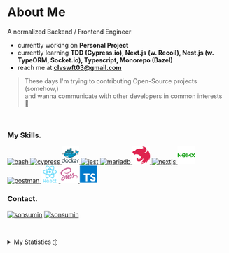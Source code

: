 # About Me

A normalized Backend / Frontend Engineer

- currently working on **Personal Project**
- currently learning **TDD (Cypress.io), Next.js (w. Recoil), Nest.js (w. TypeORM, Socket.io), Typescript, Monorepo (Bazel)**
- reach me at **clvswft03@gmail.com**

> These days I'm trying to contributing Open-Source projects (somehow,)\
> and wanna communicate with other developers in common interests 💬

&nbsp;

<h3 align="left">My Skills.</h3>
<p align="left"> <a href="https://www.gnu.org/software/bash/" target="_blank" rel="noreferrer"> <img src="https://www.vectorlogo.zone/logos/gnu_bash/gnu_bash-icon.svg" alt="bash" width="40" height="40"/> </a> <a href="https://www.cypress.io" target="_blank" rel="noreferrer"> <img src="https://raw.githubusercontent.com/simple-icons/simple-icons/6e46ec1fc23b60c8fd0d2f2ff46db82e16dbd75f/icons/cypress.svg" alt="cypress" width="40" height="40"/> </a> <a href="https://www.docker.com/" target="_blank" rel="noreferrer"> <img src="https://raw.githubusercontent.com/devicons/devicon/master/icons/docker/docker-original-wordmark.svg" alt="docker" width="40" height="40"/> </a> <a href="https://jestjs.io" target="_blank" rel="noreferrer"> <img src="https://www.vectorlogo.zone/logos/jestjsio/jestjsio-icon.svg" alt="jest" width="40" height="40"/> </a> <a href="https://mariadb.org/" target="_blank" rel="noreferrer"> <img src="https://www.vectorlogo.zone/logos/mariadb/mariadb-icon.svg" alt="mariadb" width="40" height="40"/> </a> <a href="https://nestjs.com/" target="_blank" rel="noreferrer"> <img src="https://raw.githubusercontent.com/devicons/devicon/master/icons/nestjs/nestjs-plain.svg" alt="nestjs" width="40" height="40"/> </a> <a href="https://nextjs.org/" target="_blank" rel="noreferrer"> <img src="https://cdn.worldvectorlogo.com/logos/nextjs-2.svg" alt="nextjs" width="40" height="40"/> </a> <a href="https://www.nginx.com" target="_blank" rel="noreferrer"> <img src="https://raw.githubusercontent.com/devicons/devicon/master/icons/nginx/nginx-original.svg" alt="nginx" width="40" height="40"/> </a> <a href="https://postman.com" target="_blank" rel="noreferrer"> <img src="https://www.vectorlogo.zone/logos/getpostman/getpostman-icon.svg" alt="postman" width="40" height="40"/> </a> <a href="https://reactjs.org/" target="_blank" rel="noreferrer"> <img src="https://raw.githubusercontent.com/devicons/devicon/master/icons/react/react-original-wordmark.svg" alt="react" width="40" height="40"/> </a> <a href="https://sass-lang.com" target="_blank" rel="noreferrer"> <img src="https://raw.githubusercontent.com/devicons/devicon/master/icons/sass/sass-original.svg" alt="sass" width="40" height="40"/> </a> <a href="https://www.typescriptlang.org/" target="_blank" rel="noreferrer"> <img src="https://raw.githubusercontent.com/devicons/devicon/master/icons/typescript/typescript-original.svg" alt="typescript" width="40" height="40"/> </a> </p>

<h3 align="left">Contact.</h3>
<p align="left"> <a href="https://linkedin.com/in/sonsumin" target="blank"><img align="center" src="https://raw.githubusercontent.com/rahuldkjain/github-profile-readme-generator/master/src/images/icons/Social/github.svg" alt="sonsumin" height="30" width="40" /></a> <a href="https://linkedin.com/in/sonsumin" target="blank"><img align="center" src="https://raw.githubusercontent.com/rahuldkjain/github-profile-readme-generator/master/src/images/icons/Social/linked-in-alt.svg" alt="sonsumin" height="30" width="40" /></a>
</p>

&nbsp;

<details>
 <summary>My Statistics ↕️</summary>

<!--START_SECTION:waka-->
![Code Time](http://img.shields.io/badge/Code%20Time-1%2C856%20hrs%2051%20mins-blue)

![Profile Views](http://img.shields.io/badge/Profile%20Views-0-blue)

**🐱 My GitHub Data** 

> 📦 12.9 MB Used in GitHub's Storage 
 > 
> 🏆 367 Contributions in the Year 2024
 > 
> 💼 Opted to Hire
 > 
> 📜 548 Public Repositories 
 > 
> 🔑 154 Private Repositories 
 > 
**I'm a Night 🦉** 

```text
🌞 Morning                3432 commits        ██░░░░░░░░░░░░░░░░░░░░░░░   07.41 % 
🌆 Daytime                16388 commits       █████████░░░░░░░░░░░░░░░░   35.39 % 
🌃 Evening                17234 commits       █████████░░░░░░░░░░░░░░░░   37.22 % 
🌙 Night                  9250 commits        █████░░░░░░░░░░░░░░░░░░░░   19.98 % 
```
📅 **I'm Most Productive on Monday** 

```text
Monday                   8472 commits        █████░░░░░░░░░░░░░░░░░░░░   18.30 % 
Tuesday                  7920 commits        ████░░░░░░░░░░░░░░░░░░░░░   17.10 % 
Wednesday                6946 commits        ████░░░░░░░░░░░░░░░░░░░░░   15.00 % 
Thursday                 7014 commits        ████░░░░░░░░░░░░░░░░░░░░░   15.15 % 
Friday                   7036 commits        ████░░░░░░░░░░░░░░░░░░░░░   15.20 % 
Saturday                 4137 commits        ██░░░░░░░░░░░░░░░░░░░░░░░   08.93 % 
Sunday                   4779 commits        ███░░░░░░░░░░░░░░░░░░░░░░   10.32 % 
```


📊 **This Week I Spent My Time On** 

```text
🕑︎ Time Zone: Asia/Seoul

💬 Programming Languages: 
PowerShell               7 hrs 19 mins       █████████░░░░░░░░░░░░░░░░   37.72 % 
JSON                     3 hrs 58 mins       █████░░░░░░░░░░░░░░░░░░░░   20.53 % 
TOML                     2 hrs 15 mins       ███░░░░░░░░░░░░░░░░░░░░░░   11.62 % 
Python                   1 hr 57 mins        ███░░░░░░░░░░░░░░░░░░░░░░   10.09 % 
YAML                     1 hr 35 mins        ██░░░░░░░░░░░░░░░░░░░░░░░   08.20 % 

🔥 Editors: 
VS Code                  15 hrs 25 mins      ████████████████████░░░░░   79.51 % 
Neovim                   3 hrs 30 mins       █████░░░░░░░░░░░░░░░░░░░░   18.07 % 
Unknown Editor           28 mins             █░░░░░░░░░░░░░░░░░░░░░░░░   02.42 % 

💻 Operating System: 
Windows                  19 hrs 24 mins      █████████████████████████   100.00 % 
```

**I Mostly Code in TypeScript** 

```text
Python                   27 repos            █████░░░░░░░░░░░░░░░░░░░░   19.15 % 
Shell                    13 repos            ██░░░░░░░░░░░░░░░░░░░░░░░   09.22 % 
Nix                      6 repos             █░░░░░░░░░░░░░░░░░░░░░░░░   04.26 % 
Lua                      2 repos             ░░░░░░░░░░░░░░░░░░░░░░░░░   01.42 % 
AutoHotkey               1 repo              ░░░░░░░░░░░░░░░░░░░░░░░░░   00.71 % 
```



**Timeline**

![Lines of Code chart](https://raw.githubusercontent.com/testfailed/testfailed/main/assets/bar_graph.png)


 Last Updated on 19/06/2024 01:00:00 UTC
<!--END_SECTION:waka-->
</details>
